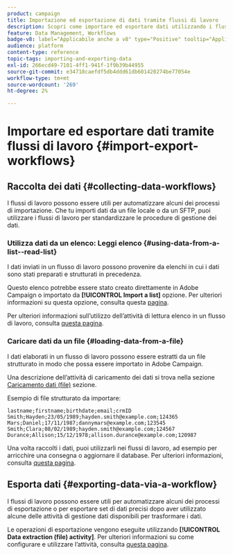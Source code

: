 ```yaml
---
product: campaign
title: Importazione ed esportazione di dati tramite flussi di lavoro
description: Scopri come importare ed esportare dati utilizzando i flussi di lavoro in Campaign
feature: Data Management, Workflows
badge-v8: label="Applicabile anche a v8" type="Positive" tooltip="Applicabile anche a Campaign v8"
audience: platform
content-type: reference
topic-tags: importing-and-exporting-data
exl-id: 266ecd49-7101-4ff1-941f-1f9b39b44955
source-git-commit: e34718caefdf5db4ddd61db601420274be77054e
workflow-type: tm+mt
source-wordcount: '269'
ht-degree: 2%

---
```


# Importare ed esportare dati tramite flussi di lavoro {#import-export-workflows}



## Raccolta dei dati {#collecting-data-workflows}

I flussi di lavoro possono essere utili per automatizzare alcuni dei processi di importazione. Che tu importi dati da un file locale o da un SFTP, puoi utilizzare i flussi di lavoro per standardizzare le procedure di gestione dei dati.

### Utilizza dati da un elenco: Leggi elenco {#using-data-from-a-list--read-list}

I dati inviati in un flusso di lavoro possono provenire da elenchi in cui i dati sono stati preparati e strutturati in precedenza.

Questo elenco potrebbe essere stato creato direttamente in Adobe Campaign o importato da **[!UICONTROL Import a list]** opzione. Per ulteriori informazioni su questa opzione, consulta questa [pagina](../../platform/using/about-generic-imports-exports.md).

Per ulteriori informazioni sull’utilizzo dell’attività di lettura elenco in un flusso di lavoro, consulta [questa pagina](../../workflow/using/read-list.md).

### Caricare dati da un file {#loading-data-from-a-file}

I dati elaborati in un flusso di lavoro possono essere estratti da un file strutturato in modo che possa essere importato in Adobe Campaign.

Una descrizione dell’attività di caricamento dei dati si trova nella sezione [Caricamento dati (file)](../../workflow/using/data-loading-file.md) sezione.

Esempio di file strutturato da importare:

```
lastname;firstname;birthdate;email;crmID
Smith;Hayden;23/05/1989;hayden.smith@example.com;124365
Mars;Daniel;17/11/1987;dannymars@example.com;123545
Smith;Clara;08/02/1989;hayden.smith@example.com;124567
Durance;Allison;15/12/1978;allison.durance@example.com;120987
```

Una volta raccolti i dati, puoi utilizzarli nei flussi di lavoro, ad esempio per arricchire una consegna o aggiornare il database. Per ulteriori informazioni, consulta [questa pagina](../../workflow/using/how-to-use-workflow-data.md).

## Esporta dati {#exporting-data-via-a-workflow}

I flussi di lavoro possono essere utili per automatizzare alcuni dei processi di esportazione o per esportare set di dati precisi dopo aver utilizzato alcune delle attività di gestione dati disponibili per trasformare i dati.

Le operazioni di esportazione vengono eseguite utilizzando **[!UICONTROL Data extraction (file) activity]**. Per ulteriori informazioni su come configurare e utilizzare l’attività, consulta [questa pagina](../../workflow/using/extraction-file.md).
